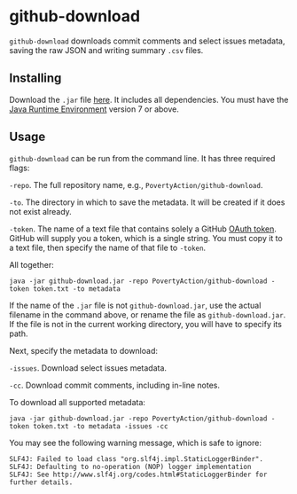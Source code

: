 
github-download
===============

`github-download` downloads commit comments and select issues metadata, saving the raw JSON and writing summary `.csv` files.

Installing
----------

Download the `.jar` file [here](/target/github-download-1.0-SNAPSHOT-jar-with-dependencies.jar). It includes all dependencies. You must have the [Java Runtime Environment](http://java.com/en/download/manual.jsp) version 7 or above.

Usage
-----

`github-download` can be run from the command line. It has three required flags:

`-repo`. The full repository name, e.g., `PovertyAction/github-download`.

`-to`. The directory in which to save the metadata. It will be created if it does not exist already.

`-token`. The name of a text file that contains solely a GitHub [OAuth token](https://help.github.com/articles/creating-an-access-token-for-command-line-use/). GitHub will supply you a token, which is a single string. You must copy it to a text file, then specify the name of that file to `-token`.

All together:

```
java -jar github-download.jar -repo PovertyAction/github-download -token token.txt -to metadata
```

If the name of the `.jar` file is not `github-download.jar`, use the actual filename in the command above, or rename the file as `github-download.jar`. If the file is not in the current working directory, you will have to specify its path.

Next, specify the metadata to download:

`-issues`. Download select issues metadata.

`-cc`. Download commit comments, including in-line notes.

To download all supported metadata:

```
java -jar github-download.jar -repo PovertyAction/github-download -token token.txt -to metadata -issues -cc
```

You may see the following warning message, which is safe to ignore:

```
SLF4J: Failed to load class "org.slf4j.impl.StaticLoggerBinder".
SLF4J: Defaulting to no-operation (NOP) logger implementation
SLF4J: See http://www.slf4j.org/codes.html#StaticLoggerBinder for further details.
```